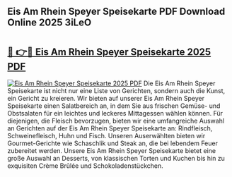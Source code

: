 ## Eis Am Rhein Speyer Speisekarte PDF Download Online 2025 3iLeO

# <h2><a href="http://gcasd3i.nevu.top/?p=Eis+Am+Rhein+Speyer+Speisekarte">🔗 👉🔴 Eis Am Rhein Speyer Speisekarte 2025 PDF</a></h2>

[![Eis Am Rhein Speyer Speisekarte 2025 PDF](https://i.imgur.com/dBaPXMq.png)](http://gcasd3i.nevu.top/?p=Eis+Am+Rhein+Speyer+Speisekarte)
Die Eis Am Rhein Speyer Speisekarte ist nicht nur eine Liste von Gerichten, sondern auch die Kunst, ein Gericht zu kreieren. Wir bieten auf unserer Eis Am Rhein Speyer Speisekarte einen Salatbereich an, in dem Sie aus frischen Gemüse- und Obstsalaten für ein leichtes und leckeres Mittagessen wählen können. Für diejenigen, die Fleisch bevorzugen, bieten wir eine umfangreiche Auswahl an Gerichten auf der Eis Am Rhein Speyer Speisekarte an: Rindfleisch, Schweinefleisch, Huhn und Fisch. Unseren Auserwählten bieten wir Gourmet-Gerichte wie Schaschlik und Steak an, die bei lebendem Feuer zubereitet werden. Unsere Eis Am Rhein Speyer Speisekarte bietet eine große Auswahl an Desserts, von klassischen Torten und Kuchen bis hin zu exquisiten Crème Brûlée und Schokoladenstückchen.

